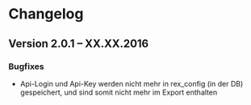 Changelog
=========

Version 2.0.1 – XX.XX.2016
--------------------------

### Bugfixes

* Api-Login und Api-Key werden nicht mehr in rex_config (in der DB) gespeichert, und sind somit nicht mehr im Export enthalten
